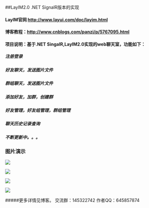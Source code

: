 ##LayIM2.0 .NET SignalR版本的实现

#### LayIM官网 http://www.layui.com/doc/layim.html
#### 博客教程：http://www.cnblogs.com/panzi/p/5767095.html
#### 项目说明：基于.NET SingalR,LayIM2.0实现的web聊天室，功能如下：
##### 注册登录
##### 好友聊天，发送图片文件
##### 群组聊天，发送图片文件
##### 添加好友，加群，创建群
##### 好友管理，好友组管理，群组管理
##### 聊天历史记录查询
##### 不断更新中。。。
### 图片演示
![](http://images2015.cnblogs.com/blog/841545/201608/841545-20160810230811559-1769140393.png) 


![](http://images2015.cnblogs.com/blog/841545/201608/841545-20160810235248277-563771878.png) 


![](http://images2015.cnblogs.com/blog/841545/201608/841545-20160812171017718-2043816584.png) 


![](http://images2015.cnblogs.com/blog/841545/201608/841545-20160815101446187-1526635693.png)  

#####更多详情见博客。 交流群：145322742  作者QQ：645857874
